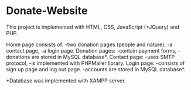 <h1>Donate-Website</h1>
<p>This project is implemented with HTML, CSS, JavaScript (+JQuery) and PHP.</p>
Home page consists of: -two donation pages (people and nature), 
                       -a contact page,
                       -a login page.
Donation pages: -contain payment forms,
                -donations are stored in MySQL database*.
Contact page: -uses SMTP protocol,
              -is implemented with PHPMailer library.
Login page: -consists of sign up page and log out page.
            -accounts are stored in MySQL database*.
                            
*Database was implemented with XAMPP server.

